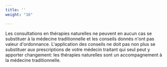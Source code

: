 ```yaml
---
title: ''
weight: "16"

---
```

Les consultations en thérapies naturelles ne peuvent en aucun cas se substituer à la médecine traditionnelle et les conseils donnés n'ont pas valeur d'ordonnance. L'application des conseils ne doit pas non plus se substituer aux prescriptions de votre médecin traitant qui seul peut y apporter changement: les thérapies naturelles sont un accompagnement à la médecine traditionnelle.